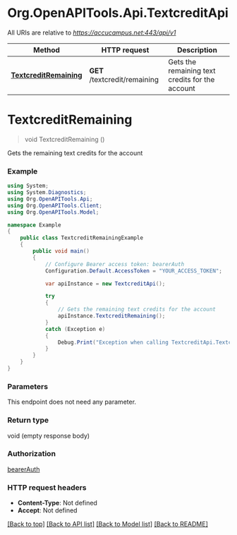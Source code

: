 # Org.OpenAPITools.Api.TextcreditApi

All URIs are relative to *https://accucampus.net:443/api/v1*

Method | HTTP request | Description
------------- | ------------- | -------------
[**TextcreditRemaining**](TextcreditApi.md#textcreditremaining) | **GET** /textcredit/remaining | Gets the remaining text credits for the account


<a name="textcreditremaining"></a>
# **TextcreditRemaining**
> void TextcreditRemaining ()

Gets the remaining text credits for the account

### Example
```csharp
using System;
using System.Diagnostics;
using Org.OpenAPITools.Api;
using Org.OpenAPITools.Client;
using Org.OpenAPITools.Model;

namespace Example
{
    public class TextcreditRemainingExample
    {
        public void main()
        {
            // Configure Bearer access token: bearerAuth
            Configuration.Default.AccessToken = "YOUR_ACCESS_TOKEN";

            var apiInstance = new TextcreditApi();

            try
            {
                // Gets the remaining text credits for the account
                apiInstance.TextcreditRemaining();
            }
            catch (Exception e)
            {
                Debug.Print("Exception when calling TextcreditApi.TextcreditRemaining: " + e.Message );
            }
        }
    }
}
```

### Parameters
This endpoint does not need any parameter.

### Return type

void (empty response body)

### Authorization

[bearerAuth](../README.md#bearerAuth)

### HTTP request headers

 - **Content-Type**: Not defined
 - **Accept**: Not defined

[[Back to top]](#) [[Back to API list]](../README.md#documentation-for-api-endpoints) [[Back to Model list]](../README.md#documentation-for-models) [[Back to README]](../README.md)


